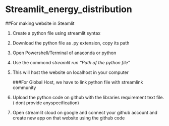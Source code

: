 # Streamlit_energy_distribution

##For making website in Steamlit
1. Create a python file using streamlit syntax
2. Download the python file as .py extension, copy its path 
3. Open Powershell/Terminal of anaconda or python
4. Use the commond  _streamlit run “Path of the python file”_
5. This will host the website on localhost in your computer

   ###For Global Host, we have to link python file with streamlink community
   
1. Upload the python code on github with the libraries requirement text file. ( dont provide anyspecification)
2. Open streamlit cloud on google and connect your github account and create new app on that website using the github code
